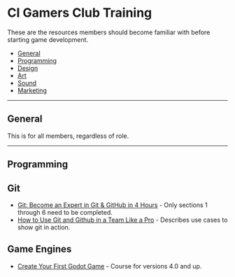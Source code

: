 # CI Gamers Club Training
These are the resources members should become familiar with before starting game development. 

- [General](#general)
- [Programming](#programming)
- [Design](#design)
- [Art](#art)
- [Sound](#sound)
- [Marketing](#marketing)

--------
General
--------
This is for all members, regardless of role.

--------
Programming
--------
## Git
- [Git: Become an Expert in Git & GitHub in 4 Hours](https://www.udemy.com/course/git-expert-4-hours/) - Only sections 1 through 6 need to be completed.
- [How to Use Git and Github in a Team Like a Pro](https://www.freecodecamp.org/news/how-to-use-git-and-github-in-a-team-like-a-pro/) - Describes use cases to show git in action.
## Game Engines
- [Create Your First Godot Game](https://quiver.dev/tutorials/create-your-first-godot-4-game/) - Course for versions 4.0 and up.
